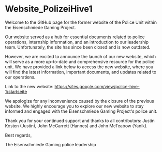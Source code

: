 # Website_PolizeiHive1
Welcome to the GitHub page for the former website of the Police Unit within the Eisenschmiede Gaming Project.

Our website served as a hub for essential documents related to police operations, internship information, and an introduction to our leadership team. Unfortunately, the site has since been closed and is now outdated.

However, we are excited to announce the launch of our new website, which will serve as a more up-to-date and comprehensive resource for the police unit. We have provided a link below to access the new website, where you will find the latest information, important documents, and updates related to our operations.

Link to the new website: https://sites.google.com/view/police-hive-1/startseite

We apologize for any inconvenience caused by the closure of the previous website. We highly encourage you to explore our new website to stay informed and engaged with the Eisenschmiede Gaming Project's police unit. 

Thank you for your continued support and thanks to all contributors: Justin Kosten (Justin), John McGarrett (Hannes) and John McTeabow (Yanik).

Best regards,

The Eisenschmiede Gaming police leadership
